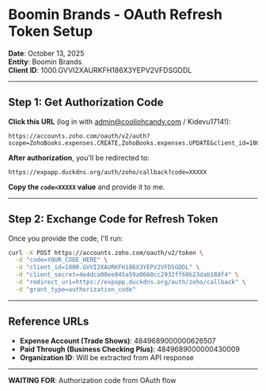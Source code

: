 # Boomin Brands - OAuth Refresh Token Setup
**Date**: October 13, 2025  
**Entity**: Boomin Brands  
**Client ID**: 1000.GVVI2XAURKFH186X3YEPV2VFDSGDDL

---

## Step 1: Get Authorization Code

**Click this URL** (log in with admin@cooliohcandy.com / Kidevu1714!):

```
https://accounts.zoho.com/oauth/v2/auth?scope=ZohoBooks.expenses.CREATE,ZohoBooks.expenses.UPDATE&client_id=1000.GVVI2XAURKFH186X3YEPV2VFDSGDDL&response_type=code&redirect_uri=https://expapp.duckdns.org/auth/zoho/callback&access_type=offline
```

**After authorization**, you'll be redirected to:
```
https://expapp.duckdns.org/auth/zoho/callback?code=XXXXX
```

**Copy the `code=XXXXX` value** and provide it to me.

---

## Step 2: Exchange Code for Refresh Token

Once you provide the code, I'll run:

```bash
curl -X POST https://accounts.zoho.com/oauth/v2/token \
  -d "code=YOUR_CODE_HERE" \
  -d "client_id=1000.GVVI2XAURKFH186X3YEPV2VFDSGDDL" \
  -d "client_secret=4e4dca00ee845a59a0660cc2932ff60b23dab188f4" \
  -d "redirect_uri=https://expapp.duckdns.org/auth/zoho/callback" \
  -d "grant_type=authorization_code"
```

---

## Reference URLs

- **Expense Account (Trade Shows)**: 4849689000000626507
- **Paid Through (Business Checking Plus)**: 4849689000000430009
- **Organization ID**: Will be extracted from API response

---

**WAITING FOR**: Authorization code from OAuth flow

